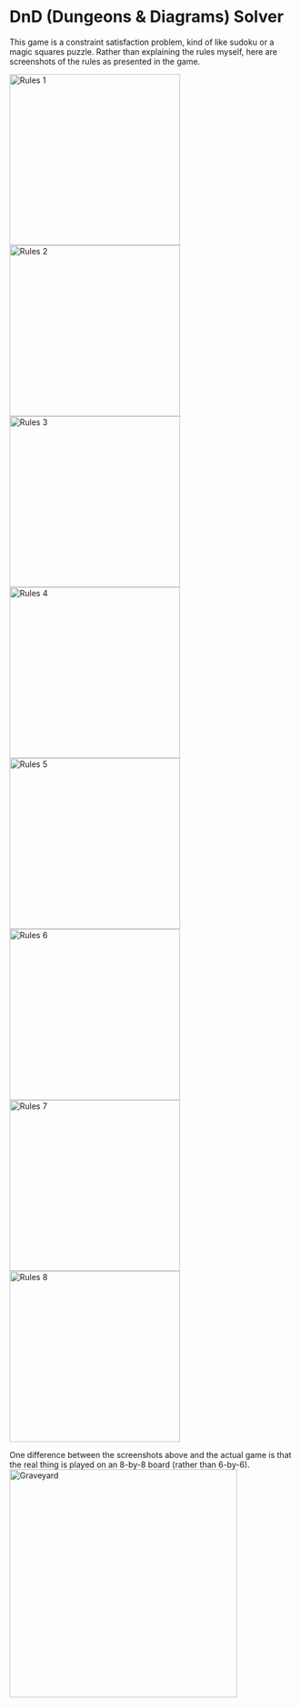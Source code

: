 # DnD (Dungeons & Diagrams) Solver

This game is a constraint satisfaction problem, kind of like sudoku or a magic squares puzzle. Rather than explaining the rules myself, here are screenshots of the rules as presented in the game.

<div>
<img alt="Rules 1" src="../images/dnd/rules1.png" width="300px" />
<img alt="Rules 2" src="../images/dnd/rules2.png" width="300px" />
<img alt="Rules 3" src="../images/dnd/rules3.png" width="300px" />
<img alt="Rules 4" src="../images/dnd/rules4.png" width="300px" />
<img alt="Rules 5" src="../images/dnd/rules5.png" width="300px" />
<img alt="Rules 6" src="../images/dnd/rules6.png" width="300px" />
<img alt="Rules 7" src="../images/dnd/rules7.png" width="300px" />
<img alt="Rules 8" src="../images/dnd/rules8.png" width="300px" />
</div>

One difference between the screenshots above and the actual game is that the real thing is played on an 8-by-8 board (rather than 6-by-6).
<img alt="Graveyard" src="../images/dnd/graveyard.png" width="400px" />
